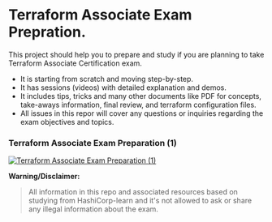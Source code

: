 # Terraform Associate Exam Prepration.
This project should help you to prepare and study if you are planning to take Terraform Associate Certification exam.

 - It is starting from scratch and moving step-by-step. 
 - It has sessions (videos) with detailed explanation and demos.
 - It includes tips, tricks and many other documents like PDF for concepts, take-aways information, final review, and terraform configuration files.
- All issues in this repor will cover any questions or inquiries regarding the exam objectives and topics.

### Terraform Associate Exam Preparation (1)
<a href="https://youtu.be/og76ViVI4ow"><img src="https://raw.githubusercontent.com/MohamedRadwan-DevOps/terraform-associate-exam-prep/main/assets/Terraform-Session-1-600-336.png" alt="Terraform Associate Exam Preparation (1)"/></a>


**Warning/Disclaimer:** 

> All information in this repo and associated resources based on
> studying from HashiCorp-learn and it's not allowed to ask or share any
> illegal information about the exam.
